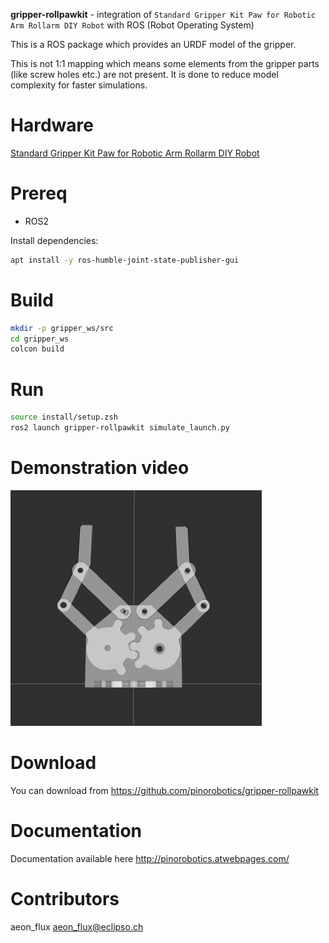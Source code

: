 **gripper-rollpawkit** - integration of `Standard Gripper Kit Paw for Robotic Arm Rollarm DIY Robot` with ROS (Robot Operating System)

This is a ROS package which provides an URDF model of the gripper.

This is not 1:1 mapping which means some elements from the gripper parts (like screw holes etc.) are not present. It is done to reduce model complexity for faster simulations.

# Hardware

[Standard Gripper Kit Paw for Robotic Arm Rollarm DIY Robot](https://www.sunfounder.com/products/standard-gripper-kit)

# Prereq

- ROS2

Install dependencies:

``` bash
apt install -y ros-humble-joint-state-publisher-gui
```

# Build

``` bash
mkdir -p gripper_ws/src
cd gripper_ws
colcon build
```

# Run

``` bash
source install/setup.zsh
ros2 launch gripper-rollpawkit simulate_launch.py
```

# Demonstration video

[![Demo](demo/gripper-in-rviz.png)](demo/gripper-in-rviz.mp4)

# Download

You can download from <https://github.com/pinorobotics/gripper-rollpawkit>

# Documentation

Documentation available here <http://pinorobotics.atwebpages.com/>

# Contributors

aeon_flux <aeon_flux@eclipso.ch>
